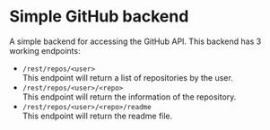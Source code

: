 # Simple GitHub backend

A simple backend for accessing the GitHub API. This backend has 3 working endpoints:

 - `/rest/repos/<user>`  
   This endpoint will return a list of repositories by the user.
 - `/rest/repos/<user>/<repo>`  
   This endpoint will return the information of the repository. 
 - `/rest/repos/<user>/<repo>/readme`  
   This endpoint will return the readme file.
